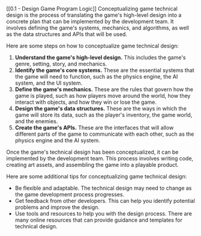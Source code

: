 [[0.1 - Design Game Program Logic]]
Conceptualizing game technical design is the process of translating the game's high-level design into a concrete plan that can be implemented by the development team. It involves defining the game's systems, mechanics, and algorithms, as well as the data structures and APIs that will be used.

Here are some steps on how to conceptualize game technical design:

1. **Understand the game's high-level design.** This includes the game's genre, setting, story, and mechanics.
2. **Identify the game's core systems.** These are the essential systems that the game will need to function, such as the physics engine, the AI system, and the UI system.
3. **Define the game's mechanics.** These are the rules that govern how the game is played, such as how players move around the world, how they interact with objects, and how they win or lose the game.
4. **Design the game's data structures.** These are the ways in which the game will store its data, such as the player's inventory, the game world, and the enemies.
5. **Create the game's APIs.** These are the interfaces that will allow different parts of the game to communicate with each other, such as the physics engine and the AI system.

Once the game's technical design has been conceptualized, it can be implemented by the development team. This process involves writing code, creating art assets, and assembling the game into a playable product.

Here are some additional tips for conceptualizing game technical design:

- Be flexible and adaptable. The technical design may need to change as the game development process progresses.
- Get feedback from other developers. This can help you identify potential problems and improve the design.
- Use tools and resources to help you with the design process. There are many online resources that can provide guidance and templates for technical design.
